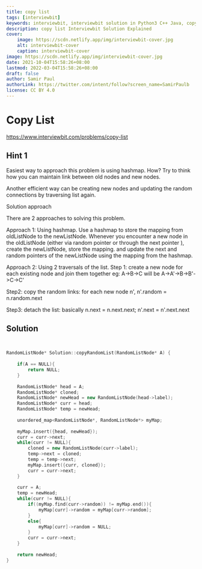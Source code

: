 ```yaml
---
title: copy list
tags: [interviewbit]
keywords: interviewbit, interviewbit solution in Python3 C++ Java, copy list solution
description: copy list Interviewbit Solution Explained
cover:
    image: https://scdn.netlify.app/img/interviewbit-cover.jpg
    alt: interviewbit-cover
    caption: interviewbit-cover
image: https://scdn.netlify.app/img/interviewbit-cover.jpg
date: 2021-10-04T15:58:26+08:00
lastmod: 2022-03-04T15:58:26+08:00
draft: false
author: Samir Paul
authorLink: https://twitter.com/intent/follow?screen_name=SamirPaulb
license: CC BY 4.0
---
```


# Copy List

https://www.interviewbit.com/problems/copy-list



## Hint 1

Easiest way to approach this problem is using hashmap. How? Try to think how you can maintain
link between old nodes and new nodes.

Another efficient way can be creating new nodes and updating the random connections by traversing list again.

Solution approach

There are 2 approaches to solving this problem.

Approach 1: Using hashmap.
Use a hashmap to store the mapping from oldListNode to the newListNode.
Whenever you encounter a new node in the oldListNode (either via random pointer or through the next pointer ),
create the newListNode, store the mapping. and update the next and random pointers of the newListNode
using the mapping from the hashmap.

Approach 2: Using 2 traversals of the list. 
Step 1: create a new node for each existing node and join them together eg: A->B->C will be A->A'->B->B'->C->C'

Step2: copy the random links: for each new node n', n'.random = n.random.next

Step3: detach the list: basically n.next = n.next.next; n'.next = n'.next.next


## Solution

```cpp


RandomListNode* Solution::copyRandomList(RandomListNode* A) {
    
    if(A == NULL){
        return NULL;
    }
    
    RandomListNode* head = A;
    RandomListNode* cloned;
    RandomListNode* newHead = new RandomListNode(head->label);
    RandomListNode* curr = head;
    RandomListNode* temp = newHead;
    
    unordered_map<RandomListNode*, RandomListNode*> myMap;
    
    myMap.insert({head, newHead});
    curr = curr->next;
    while(curr != NULL){
        cloned = new RandomListNode(curr->label);
        temp->next = cloned;
        temp = temp->next;
        myMap.insert({curr, cloned});
        curr = curr->next;
    }
    
    curr = A;
    temp = newHead;
    while(curr != NULL){
        if((myMap.find(curr->random)) != myMap.end()){
            myMap[curr]->random = myMap[curr->random];    
        }
        else{
            myMap[curr]->random = NULL;
        }
        curr = curr->next;
    }
    
    return newHead;
}


```